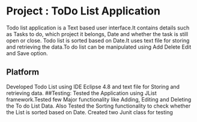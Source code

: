 #  **Project  : ToDo List Application** 
 Todo list application is a Text based user interface.It contains details such as Tasks to do, which project it belongs, Date and whether the task is still open or close.
 Todo list is sorted based on Date.It uses text file for storing and retrieving the data.To do list can be manipulated using Add Delete Edit and Save option.
 

## Platform
  Developed Todo List using IDE Eclipse 4.8 and text file for Storing and retrieving data.
##Testing:
  Tested the Application using JList framework.Tested few Major functionality like Adding, Editing and Deleting the To do List Data. Also Tested the Sorting functionality to 
  check whether the List is sorted based on Date.
  Created two Junit class for testing 
 
 
 
